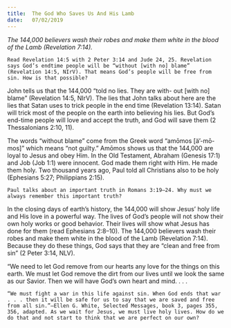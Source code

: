 ```yaml
---
title:  The God Who Saves Us And His Lamb
date:   07/02/2019
---
```


_The 144,000 believers wash their robes and make them white in the blood of the Lamb (Revelation 7:14)._

`Read Revelation 14:5 with 2 Peter 3:14 and Jude 24, 25. Revelation says God’s end­time people will be “without [with no] blame” (Revelation 14:5, NIrV). That means God’s people will be free from sin. How is that possible?`

John tells us that the 144,000 “told no lies. They are with- out [with no] blame” (Revelation 14:5, NIrV). The lies that John talks about here are the lies that Satan uses to trick people in the end time (Revelation 13:14). Satan will trick most of the people on the earth into believing his lies. But God’s end-time people will love and accept the truth, and God will save them (2 Thessalonians 2:10, 11).

The words “without blame” come from the Greek word “amōmos [ä’-mō-mos]” which means “not guilty.” Amōmos shows us that the 144,000 are loyal to Jesus and obey Him. In the Old Testament, Abraham (Genesis 17:1) and Job (Job 1:1) were innocent. God made them right with Him. He made them holy. Two thousand years ago, Paul told all Christians also to be holy (Ephesians 5:27; Philippians 2:15).

`Paul talks about an important truth in Romans 3:19–24. Why must we always remember this important truth?`

In the closing days of earth’s history, the 144,000 will show Jesus’ holy life and His love in a powerful way. The lives of God’s people will not show their own holy works or good behavior. Their lives will show what Jesus has done for them (read Ephesians 2:8–10). The 144,000 believers wash their robes and make them white in the blood of the Lamb (Revelation 7:14). Because they do these things, God says that they are “clean and free from sin” (2 Peter 3:14, NLV).

“We need to let God remove from our hearts any love for the things on this earth. We must let God remove the dirt from our lives until we look the same as our Savior. Then we will have God’s own heart and mind. . . .

`“We must fight a war in this life against sin. When God ends that war . . . then it will be safe for us to say that we are saved and free from all sin.”—Ellen G. White, Selected Messages, book 3, pages 355, 356, adapted. As we wait for Jesus, we must live holy lives. How do we do that and not start to think that we are perfect on our own?`